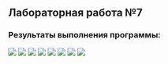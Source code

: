 ## Лабораторная работа №7


### Результаты выполнения программы:

![](/images/7_1.jpg)
![](/images/7_2.jpg)
![](/images/7_3.jpg)
![](/images/7_4.jpg)
![](/images/7_5.jpg)
![](/images/7_6.jpg)
![](/images/7_7.jpg)
![](/images/7_8.jpg)


